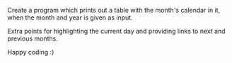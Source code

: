 <div class="md"><p>Create a program which prints out a table with the month's calendar in it, when the month and year is given as input.</p>
<p>Extra points for highlighting the current day and providing links to next and previous months. </p>
<p>Happy coding :) </p>
</div>
